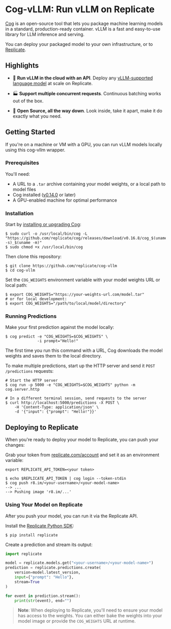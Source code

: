 # Cog-vLLM: Run vLLM on Replicate

[Cog](https://github.com/replicate/cog) 
is an open-source tool that lets you package machine learning models
in a standard, production-ready container. 
vLLM is a fast and easy-to-use library for LLM inference and serving.

You can deploy your packaged model to your own infrastructure, 
or to [Replicate].

## Highlights

* 🚀 **Run vLLM in the cloud with an API**.
  Deploy any [vLLM-supported language model] at scale on Replicate.

* 🏭 **Support multiple concurrent requests**.
  Continuous batching works out of the box.

* 🐢 **Open Source, all the way down**.
  Look inside, take it apart, make it do exactly what you need.

## Getting Started

If you're on a machine or VM with a GPU,
you can run vLLM models locally using this cog-vllm wrapper.

### Prerequisites

You'll need:
- A URL to a `.tar` archive containing your model weights, or a local path to model files
- Cog installed ([v0.14.0](https://github.com/replicate/cog/releases/tag/v0.14.0) or later)
- A GPU-enabled machine for optimal performance

### Installation

Start by [installing or upgrading Cog](https://cog.run/#install):

```console
$ sudo curl -o /usr/local/bin/cog -L "https://github.com/replicate/cog/releases/download/v0.16.8/cog_$(uname -s)_$(uname -m)"
$ sudo chmod +x /usr/local/bin/cog
```

Then clone this repository:

```console
$ git clone https://github.com/replicate/cog-vllm
$ cd cog-vllm
```

Set the `COG_WEIGHTS` environment variable with your model weights URL or local path: 

```console
$ export COG_WEIGHTS="https://your-weights-url.com/model.tar"
# or for local development:
$ export COG_WEIGHTS="/path/to/local/model/directory"
```

### Running Predictions

Make your first prediction against the model locally:

```console
$ cog predict -e "COG_WEIGHTS=$COG_WEIGHTS" \ 
              -i prompt="Hello!"
```

The first time you run this command with a URL,
Cog downloads the model weights and saves them to the local directory.

To make multiple predictions,
start up the HTTP server and send it `POST /predictions` requests:

```console
# Start the HTTP server
$ cog run -p 5000 -e "COG_WEIGHTS=$COG_WEIGHTS" python -m cog.server.http

# In a different terminal session, send requests to the server
$ curl http://localhost:5000/predictions -X POST \
    -H 'Content-Type: application/json' \
    -d '{"input": {"prompt": "Hello!"}}'
```

## Deploying to Replicate

When you're ready to deploy your model to Replicate,
you can push your changes:

Grab your token from [replicate.com/account](https://replicate.com/account) 
and set it as an environment variable:

```shell
export REPLICATE_API_TOKEN=<your token>
```

```console
$ echo $REPLICATE_API_TOKEN | cog login --token-stdin
$ cog push r8.im/<your-username>/<your-model-name>
--> ...
--> Pushing image 'r8.im/...'
```

### Using Your Model on Replicate

After you push your model, you can run it via the Replicate API.

Install the [Replicate Python SDK][replicate-python]:

```console
$ pip install replicate
```

Create a prediction and stream its output:

```python
import replicate

model = replicate.models.get("<your-username>/<your-model-name>")
prediction = replicate.predictions.create(
    version=model.latest_version,
    input={"prompt": "Hello"},
    stream=True
)

for event in prediction.stream():
    print(str(event), end="")
```

> **Note**: When deploying to Replicate, you'll need to ensure your model has access to the weights.
> You can either bake the weights into your model image or provide the `COG_WEIGHTS` URL at runtime.

[Replicate]: https://replicate.com
[vLLM-supported language model]: https://docs.vllm.ai/en/latest/models/supported_models.html
[replicate-python]: https://github.com/replicate/replicate-python
